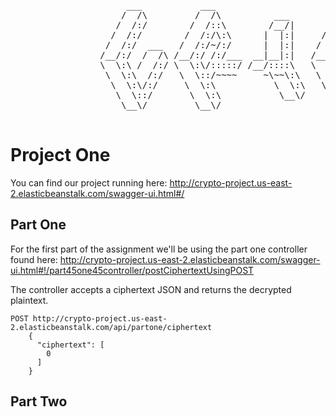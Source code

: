 <pre>
                      ___           ___                       ___                     ___
                     /  /\         /  /\          ___        /  /\        ___        /  /\
                    /  /:/        /  /::\        /__/|      /  /::\      /  /\      /  /::\
                   /  /:/        /  /:/\:\      |  |:|     /  /:/\:\    /  /:/     /  /:/\:\
                  /  /:/  ___   /  /:/~/:/      |  |:|    /  /:/~/:/   /  /:/     /  /:/  \:\
                 /__/:/  /  /\ /__/:/ /:/___  __|__|:|   /__/:/ /:/   /  /::\    /__/:/ \__\:\
                 \  \:\ /  /:/ \  \:\/:::::/ /__/::::\   \  \:\/:/   /__/:/\:\   \  \:\ /  /:/
                  \  \:\  /:/   \  \::/~~~~     ~\~~\:\   \  \::/    \__\/  \:\   \  \:\  /:/
                   \  \:\/:/     \  \:\           \  \:\   \  \:\         \  \:\   \  \:\/:/
                    \  \::/       \  \:\           \__\/    \  \:\         \__\/    \  \::/
                     \__\/         \__\/                     \__\/                   \__\/

</pre>

<h1>Project One</h1>

You can find our project running here: http://crypto-project.us-east-2.elasticbeanstalk.com/swagger-ui.html#/

<h2>Part One</h2>

For the first part of the assignment we'll be using the part one controller found here: http://crypto-project.us-east-2.elasticbeanstalk.com/swagger-ui.html#!/part45one45controller/postCiphertextUsingPOST

The controller accepts a ciphertext JSON and returns the decrypted plaintext.

    POST http://crypto-project.us-east-2.elasticbeanstalk.com/api/partone/ciphertext
        {
          "ciphertext": [
            0
          ]
        }

<h2>Part Two</h2>

